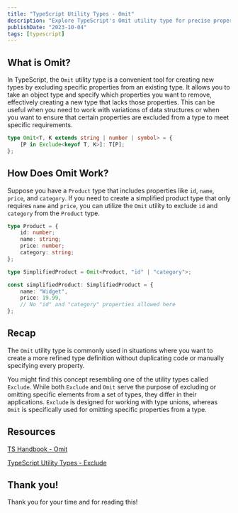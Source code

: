 ```yaml
---
title: "TypeScript Utility Types - Omit"
description: "Explore TypeScript's Omit utility type for precise property exclusions and enhanced type control."
publishDate: "2023-10-04"
tags: [typescript]
---
```


## What is Omit?

In TypeScript, the `Omit` utility type is a convenient tool for creating new types by excluding specific properties from an existing type. It allows you to take an object type and specify which properties you want to remove, effectively creating a new type that lacks those properties. This can be useful when you need to work with variations of data structures or when you want to ensure that certain properties are excluded from a type to meet specific requirements.

```ts
type Omit<T, K extends string | number | symbol> = {
	[P in Exclude<keyof T, K>]: T[P];
};
```

## How Does Omit Work?

Suppose you have a `Product` type that includes properties like `id`, `name`, `price`, and `category`. If you need to create a simplified product type that only requires `name` and `price`, you can utilize the `Omit` utility to exclude `id` and `category` from the `Product` type.

```ts
type Product = {
	id: number;
	name: string;
	price: number;
	category: string;
};

type SimplifiedProduct = Omit<Product, "id" | "category">;

const simplifiedProduct: SimplifiedProduct = {
	name: "Widget",
	price: 19.99,
	// No "id" and "category" properties allowed here
};
```

## Recap

The `Omit` utility type is commonly used in situations where you want to create a more refined type definition without duplicating code or manually specifying every property.

You might find this concept resembling one of the utility types called `Exclude`. While both `Exclude` and `Omit` serve the purpose of excluding or omitting specific elements from a set of types, they differ in their applications. `Exclude` is designed for working with type unions, whereas `Omit` is specifically used for omitting specific properties from a type.

## Resources

[TS Handbook - Omit](https://www.typescriptlang.org/docs/handbook/utility-types.html#omittype-keys)

[TypeScript Utility Types - Exclude](https://victoriacheng15.vercel.app/posts/typescript-utility-types-exclude)

## Thank you!

Thank you for your time and for reading this!
